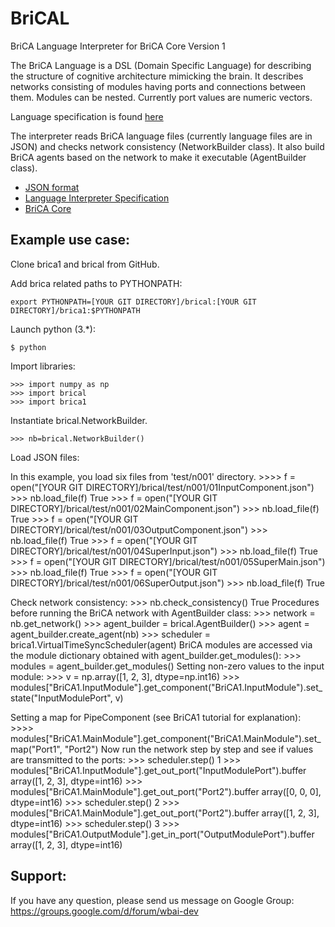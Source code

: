 # BriCAL
BriCA Language Interpreter for BriCA Core Version 1

The BriCA Language is a DSL (Domain Specific Language) for describing the structure of cognitive architecture mimicking the brain.  It describes networks consisting of modules having ports and connections between them.  Modules can be nested.  Currently port values are numeric vectors.

Language specification is found [here](https://docs.google.com/document/d/1A8WCKFynadMEyRpl5c5o0Pdh2hoY9WHOM0jdSA-yiIE/edit)

The interpreter reads BriCA language files (currently language files are in JSON) and checks network consistency (NetworkBuilder class).  It also build BriCA agents based on the network to make it executable (AgentBuilder class).

* [JSON format](https://drive.google.com/open?id=1J2aZBhpqTZ2z1BbqObvsh2YeMihFKn1TUW5pTjDBjfQ)
* [Language Interpreter Specification](https://drive.google.com/open?id=1D5lO1mC0B1BBAGiCUug6LtG8M8IFvYKZRopBUBj2zpA)
* [BriCA Core](http://wbap.github.io/BriCA1/)

## Example use case:
Clone brica1 and brical from GitHub.

Add brica related paths to PYTHONPATH:
<pre><code>export PYTHONPATH=[YOUR GIT DIRECTORY]/brical:[YOUR GIT DIRECTORY]/brica1:$PYTHONPATH
</code></pre>
Launch python (3.*):

`
$ python
`

Import libraries:

	>>> import numpy as np
	>>> import brical
	>>> import brica1    

Instantiate brical.NetworkBuilder.
<pre><code>>>> nb=brical.NetworkBuilder()
</code></pre>
Load JSON files:

In this example, you load six files from 'test/n001' directory.
	>>>> f = open("[YOUR GIT DIRECTORY]/brical/test/n001/01InputComponent.json")
	>>> nb.load_file(f)
	True
	>>> f = open("[YOUR GIT DIRECTORY]/brical/test/n001/02MainComponent.json")
	>>> nb.load_file(f)
	True
	>>> f = open("[YOUR GIT DIRECTORY]/brical/test/n001/03OutputComponent.json")
	>>> nb.load_file(f)
	True
	>>> f = open("[YOUR GIT DIRECTORY]/brical/test/n001/04SuperInput.json")
	>>> nb.load_file(f)
	True
	>>> f = open("[YOUR GIT DIRECTORY]/brical/test/n001/05SuperMain.json")
	>>> nb.load_file(f)
	True
	>>> f = open("[YOUR GIT DIRECTORY]/brical/test/n001/06SuperOutput.json")
	>>> nb.load_file(f)
	True

Check network consistency:
	>>> nb.check_consistency()
	True
Procedures before running the BriCA network with AgentBuilder class:
	>>> network = nb.get_network()
	>>> agent_builder = brical.AgentBuilder()
	>>> agent = agent_builder.create_agent(nb)
	>>> scheduler = brica1.VirtualTimeSyncScheduler(agent)
BriCA modules are accessed via the module dictionary obtained with agent_builder.get_modules():
	>>> modules = agent_builder.get_modules()
Setting non-zero values to the input module:
	>>> v = np.array([1, 2, 3], dtype=np.int16)
	>>> modules["BriCA1.InputModule"].get_component("BriCA1.InputModule").set_state("InputModulePort", v)

Setting a map for PipeComponent (see BriCA1 tutorial for explanation):
	>>>> modules["BriCA1.MainModule"].get_component("BriCA1.MainModule").set_map("Port1", "Port2")
Now run the network step by step and see if values are transmitted to the ports:
	>>> scheduler.step()
	1
	>>> modules["BriCA1.InputModule"].get_out_port("InputModulePort").buffer
	array([1, 2, 3], dtype=int16)
	>>> modules["BriCA1.MainModule"].get_out_port("Port2").buffer
	array([0, 0, 0], dtype=int16)
	>>> scheduler.step()
	2
	>>> modules["BriCA1.MainModule"].get_out_port("Port2").buffer
	array([1, 2, 3], dtype=int16)
	>>> scheduler.step()
	3
	>>> modules["BriCA1.OutputModule"].get_in_port("OutputModulePort").buffer
	array([1, 2, 3], dtype=int16)

## Support:
If you have any question, please send us message on Google Group:  
https://groups.google.com/d/forum/wbai-dev
